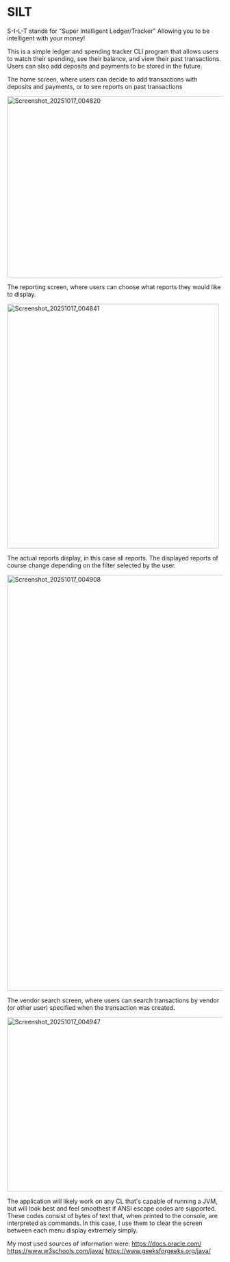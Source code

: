 # SILT
S-I-L-T stands for "Super Intelligent Ledger/Tracker" 
Allowing you to be intelligent with your money!

This is a simple ledger and spending tracker CLI program that allows users to watch their spending, see their balance, and view their past transactions. 
Users can also add deposits and payments to be stored in the future. 


The home screen, where users can decide to add transactions with deposits and payments, or to see reports on past transactions 

<img width="525" height="423" alt="Screenshot_20251017_004820" src="https://github.com/user-attachments/assets/1bd7ad7c-c29a-4ea2-9c68-4b3a6f1c5fae" />


The reporting screen, where users can choose what reports they would like to display. 

<img width="495" height="571" alt="Screenshot_20251017_004841" src="https://github.com/user-attachments/assets/a7c184a6-49e0-4bc9-9c4b-b85f6d07111b" />


The actual reports display, in this case all reports. The displayed reports of course change depending on the filter selected by the user. 

<img width="1064" height="971" alt="Screenshot_20251017_004908" src="https://github.com/user-attachments/assets/8f90a967-3221-4c7a-a970-8c3501b90ecd" />


The vendor search screen, where users can search transactions by vendor (or other user) specified when the transaction was created.   

<img width="929" height="407" alt="Screenshot_20251017_004947" src="https://github.com/user-attachments/assets/371eb0ae-714a-4ccf-99a5-aef37b483e7a" />



The application will likely work on any CL that's capable of running a JVM, but will look best and feel smoothest if ANSI escape codes are supported. 
These codes consist of bytes of text that, when printed to the console, are interpreted as commands. In this case, I use them to clear the screen between each menu display extremely simply. 

My most used sources of information were:
https://docs.oracle.com/
https://www.w3schools.com/java/
https://www.geeksforgeeks.org/java/
